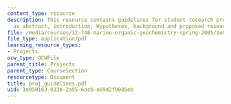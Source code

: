 ```yaml
---
content_type: resource
description: This resource contains guidelines for student research proposals such
  as abstract, introduction, Hypotheses, background and proposed reseach.
file: /media/courses/12-746-marine-organic-geochemistry-spring-2005/1e050163933b2a956acba69d2f9085eb_proj_guidelines.pdf
file_type: application/pdf
learning_resource_types:
- Projects
ocw_type: OCWFile
parent_title: Projects
parent_type: CourseSection
resourcetype: Document
title: proj_guidelines.pdf
uid: 1e050163-933b-2a95-6acb-a69d2f9085eb
---
```


